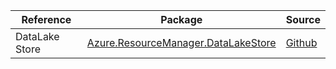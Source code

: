 | Reference | Package | Source |
|---|---|---|
|DataLake Store|[Azure.ResourceManager.DataLakeStore](https://www.nuget.org/packages/Azure.ResourceManager.DataLakeStore)|[Github](https://github.com/Azure/azure-sdk-for-net/blob/main/sdk/datalake-store/Azure.ResourceManager.DataLakeStore)|
